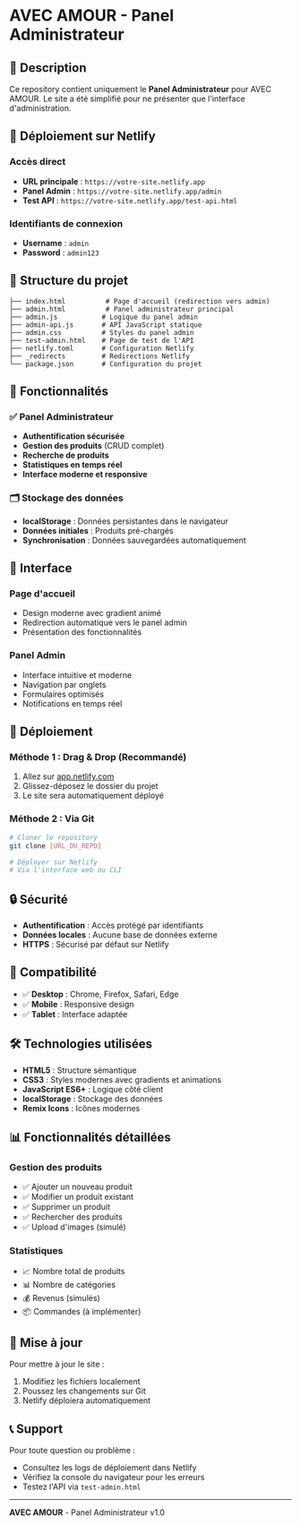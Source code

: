 # AVEC AMOUR - Panel Administrateur

## 🎯 Description

Ce repository contient uniquement le **Panel Administrateur** pour AVEC AMOUR. Le site a été simplifié pour ne présenter que l'interface d'administration.

## 🚀 Déploiement sur Netlify

### Accès direct
- **URL principale** : `https://votre-site.netlify.app`
- **Panel Admin** : `https://votre-site.netlify.app/admin`
- **Test API** : `https://votre-site.netlify.app/test-api.html`

### Identifiants de connexion
- **Username** : `admin`
- **Password** : `admin123`

## 📁 Structure du projet

```
├── index.html          # Page d'accueil (redirection vers admin)
├── admin.html          # Panel administrateur principal
├── admin.js           # Logique du panel admin
├── admin-api.js       # API JavaScript statique
├── admin.css          # Styles du panel admin
├── test-admin.html    # Page de test de l'API
├── netlify.toml       # Configuration Netlify
├── _redirects         # Redirections Netlify
└── package.json       # Configuration du projet
```

## 🔧 Fonctionnalités

### ✅ Panel Administrateur
- **Authentification sécurisée**
- **Gestion des produits** (CRUD complet)
- **Recherche de produits**
- **Statistiques en temps réel**
- **Interface moderne et responsive**

### 🗂️ Stockage des données
- **localStorage** : Données persistantes dans le navigateur
- **Données initiales** : Produits pré-chargés
- **Synchronisation** : Données sauvegardées automatiquement

## 🎨 Interface

### Page d'accueil
- Design moderne avec gradient animé
- Redirection automatique vers le panel admin
- Présentation des fonctionnalités

### Panel Admin
- Interface intuitive et moderne
- Navigation par onglets
- Formulaires optimisés
- Notifications en temps réel

## 🚀 Déploiement

### Méthode 1 : Drag & Drop (Recommandé)
1. Allez sur [app.netlify.com](https://app.netlify.com)
2. Glissez-déposez le dossier du projet
3. Le site sera automatiquement déployé

### Méthode 2 : Via Git
```bash
# Cloner le repository
git clone [URL_DU_REPO]

# Déployer sur Netlify
# Via l'interface web ou CLI
```

## 🔒 Sécurité

- **Authentification** : Accès protégé par identifiants
- **Données locales** : Aucune base de données externe
- **HTTPS** : Sécurisé par défaut sur Netlify

## 📱 Compatibilité

- ✅ **Desktop** : Chrome, Firefox, Safari, Edge
- ✅ **Mobile** : Responsive design
- ✅ **Tablet** : Interface adaptée

## 🛠️ Technologies utilisées

- **HTML5** : Structure sémantique
- **CSS3** : Styles modernes avec gradients et animations
- **JavaScript ES6+** : Logique côté client
- **localStorage** : Stockage des données
- **Remix Icons** : Icônes modernes

## 📊 Fonctionnalités détaillées

### Gestion des produits
- ✅ Ajouter un nouveau produit
- ✅ Modifier un produit existant
- ✅ Supprimer un produit
- ✅ Rechercher des produits
- ✅ Upload d'images (simulé)

### Statistiques
- 📈 Nombre total de produits
- 📊 Nombre de catégories
- 💰 Revenus (simulés)
- 📦 Commandes (à implémenter)

## 🔄 Mise à jour

Pour mettre à jour le site :
1. Modifiez les fichiers localement
2. Poussez les changements sur Git
3. Netlify déploiera automatiquement

## 📞 Support

Pour toute question ou problème :
- Consultez les logs de déploiement dans Netlify
- Vérifiez la console du navigateur pour les erreurs
- Testez l'API via `test-admin.html`

---

**AVEC AMOUR** - Panel Administrateur v1.0